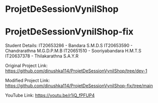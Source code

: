 # ProjetDeSessionVynilShop
# ProjetDeSessionVynilShop-fix

Student Details:
IT20653286 - Bandara S.M.D.S
IT20653590 - Chandrarathna M.G.D.P.M.B
IT20651510 - Sooriyabandara H.M.T.S
IT20637378 - Thilakarathna S.A.Y.R

Original Project Link:
https://github.com/dinushka114/ProjetDeSessionVynilShop/tree/dev-1

Modified Project Link:
https://github.com/dinushka114/ProjetDeSessionVynilShop-fix/tree/main

YouTube Link:
https://youtu.be/r1iQ_fPFUP4

